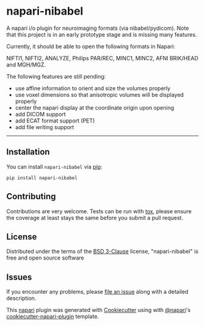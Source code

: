 # napari-nibabel

<!---
[![License](https://img.shields.io/pypi/l/napari-nibabel.svg?color=green)](https://github.com/napari/napari-nibabel/raw/master/LICENSE)
[![PyPI](https://img.shields.io/pypi/v/napari-nibabel.svg?color=green)](https://pypi.org/project/napari-nibabel)
[![Python Version](https://img.shields.io/pypi/pyversions/napari-nibabel.svg?color=green)](https://python.org)
[![tests](https://github.com/nipy/napari-nibabel/workflows/tests/badge.svg)](https://github.com/nipy/napari-nibabel/actions)
[![codecov](https://codecov.io/gh/nipy/napari-nibabel/branch/master/graph/badge.svg)](https://codecov.io/gh/nipy/napari-nibabel)
--->

A napari i/o plugin for neuroimaging formats (via nibabel/pydicom). Note that
this project is in an early prototype stage and is missing many features.

Currently, it should be able to open the following formats in Napari:

NIFTI1, NIFTI2, ANALYZE, Philips PAR/REC, MINC1, MINC2, AFNI BRIK/HEAD and
MGH/MGZ.

The following features are still pending:

- use affine information to orient and size the volumes properly
- use voxel dimensions so that anisotropic volumes will be displayed properly
- center the napari display at the coordinate origin upon opening
- add DICOM support
- add ECAT format support (PET)
- add file writing support

----------------------------------

## Installation

You can install `napari-nibabel` via [pip]:

    pip install napari-nibabel

## Contributing

Contributions are very welcome. Tests can be run with [tox], please ensure
the coverage at least stays the same before you submit a pull request.

## License

Distributed under the terms of the [BSD 3-Clause] license, "napari-nibabel" is
free and open source software

## Issues

If you encounter any problems, please [file an issue] along with a detailed
description.


This [napari] plugin was generated with [Cookiecutter] using with [@napari]'s [cookiecutter-napari-plugin] template.

[napari]: https://github.com/napari/napari
[Cookiecutter]: https://github.com/audreyr/cookiecutter
[@napari]: https://github.com/napari
[BSD 3-Clause]: http://opensource.org/licenses/BSD-3-Clause
[cookiecutter-napari-plugin]: https://github.com/napari/cookiecutter-napari-plugin
[file an issue]: https://github.com/nipy/napari-nibabel/issues
[napari]: https://github.com/napari/napari
[tox]: https://tox.readthedocs.io/en/latest/
[pip]: https://pypi.org/project/pip/
[PyPI]: https://pypi.org/